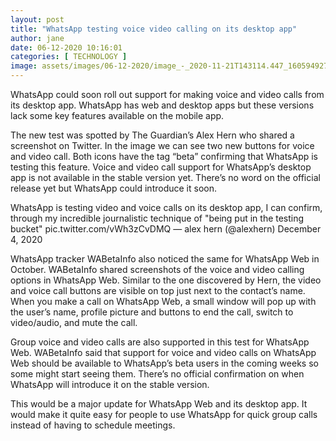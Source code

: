```yaml
---
layout: post
title: "WhatsApp testing voice video calling on its desktop app"
author: jane 
date: 06-12-2020 10:16:01 
categories: [ TECHNOLOGY ] 
image: assets/images/06-12-2020/image_-_2020-11-21T143114.447_1605949272567_1605949278988_1607161406458.jpg
---
```

WhatsApp could soon roll out support for making voice and video calls from its desktop app. WhatsApp has web and desktop apps but these versions lack some key features available on the mobile app.

The new test was spotted by The Guardian’s Alex Hern who shared a screenshot on Twitter. In the image we can see two new buttons for voice and video call. Both icons have the tag “beta” confirming that WhatsApp is testing this feature. Voice and video call support for WhatsApp’s desktop app is not available in the stable version yet. There’s no word on the official release yet but WhatsApp could introduce it soon.

WhatsApp is testing video and voice calls on its desktop app, I can confirm, through my incredible journalistic technique of "being put in the testing bucket" pic.twitter.com/vWh3zCvDMQ — alex hern (@alexhern) December 4, 2020

WhatsApp tracker WABetaInfo also noticed the same for WhatsApp Web in October. WABetaInfo shared screenshots of the voice and video calling options in WhatsApp Web. Similar to the one discovered by Hern, the video and voice call buttons are visible on top just next to the contact’s name. When you make a call on WhatsApp Web, a small window will pop up with the user’s name, profile picture and buttons to end the call, switch to video/audio, and mute the call.

Group voice and video calls are also supported in this test for WhatsApp Web. WABetaInfo said that support for voice and video calls on WhatsApp Web should be available to WhatsApp’s beta users in the coming weeks so some might start seeing them. There’s no official confirmation on when WhatsApp will introduce it on the stable version.

This would be a major update for WhatsApp Web and its desktop app. It would make it quite easy for people to use WhatsApp for quick group calls instead of having to schedule meetings.